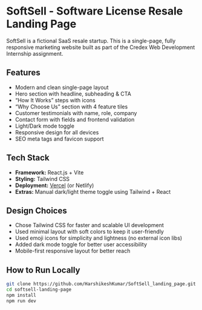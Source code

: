 # SoftSell - Software License Resale Landing Page

SoftSell is a fictional SaaS resale startup. This is a single-page, fully responsive marketing website built as part of the Credex Web Development Internship assignment.

## Features

- Modern and clean single-page layout
- Hero section with headline, subheading & CTA
- “How It Works” steps with icons
- “Why Choose Us” section with 4 feature tiles
- Customer testimonials with name, role, company
- Contact form with fields and frontend validation
- Light/Dark mode toggle
- Responsive design for all devices
- SEO meta tags and favicon support

## Tech Stack

- **Framework:** React.js + Vite
- **Styling:** Tailwind CSS
- **Deployment:** [Vercel](https://vercel.com/) (or Netlify)
- **Extras:** Manual dark/light theme toggle using Tailwind + React

## Design Choices

- Chose Tailwind CSS for faster and scalable UI development
- Used minimal layout with soft colors to keep it user-friendly
- Used emoji icons for simplicity and lightness (no external icon libs)
- Added dark mode toggle for better user accessibility
- Mobile-first responsive layout for better reach

## How to Run Locally

```bash
git clone https://github.com/HarshikeshKumar/SoftSell_landing_page.git
cd softsell-landing-page
npm install
npm run dev
```
